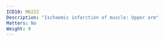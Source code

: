 ```yaml
---
ICD10: M6222
Description: "Ischaemic infarction of muscle: Upper arm"
Matters: No
Weight: 0
---
```


